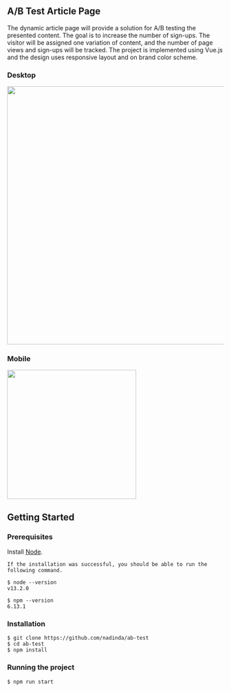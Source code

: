 ## A/B Test Article Page

The dynamic article page will provide a solution for A/B testing the presented content. The goal is to increase the number of sign-ups. The visitor will be assigned one variation of content, and the number of page views and sign-ups will be tracked. The project is implemented using Vue.js and the design uses responsive layout and on brand color scheme.

### Desktop
<img src="https://user-images.githubusercontent.com/13032234/217873985-ba85980f-1a50-4db8-8a80-806afc387b7e.png" width="600">

### Mobile
<img src="https://user-images.githubusercontent.com/13032234/217870364-7f17ad6e-0e5c-45c6-afd0-4907f089cb69.jpg" width="300">


## Getting Started

### Prerequisites

Install [Node](https://nodejs.org/en/).

    If the installation was successful, you should be able to run the following command.

    $ node --version
    v13.2.0

    $ npm --version
    6.13.1
### Installation

    $ git clone https://github.com/nadinda/ab-test
    $ cd ab-test
    $ npm install

### Running the project

    $ npm run start


